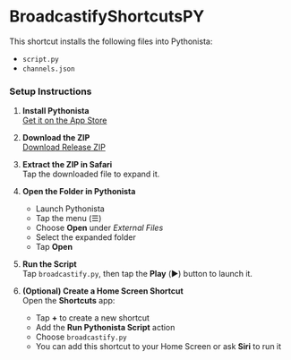 # BroadcastifyShortcutsPY

This shortcut installs the following files into Pythonista:

- `script.py`
- `channels.json`

### Setup Instructions

1. **Install Pythonista**  
   [Get it on the App Store](https://apps.apple.com/us/app/pythonista-3/id1085978097)

2. **Download the ZIP**  
   [Download Release ZIP](https://github.com/TheMrNaab/BroadcastifyShortcutsPY/archive/refs/tags/V1.zip)

3. **Extract the ZIP in Safari**  
   Tap the downloaded file to expand it.

4. **Open the Folder in Pythonista**  
   - Launch Pythonista  
   - Tap the menu (☰)  
   - Choose **Open** under *External Files*  
   - Select the expanded folder
   - Tap **Open**

5. **Run the Script**  
   Tap `broadcastify.py`, then tap the **Play** (▶️) button to launch it.

6. **(Optional) Create a Home Screen Shortcut**  
   Open the **Shortcuts** app:  
   - Tap **+** to create a new shortcut  
   - Add the **Run Pythonista Script** action  
   - Choose `broadcastify.py`  
   - You can add this shortcut to your Home Screen or ask **Siri** to run it